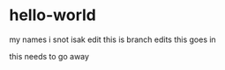 # hello-world
my names i snot isak edit
this is branch edits
this goes in

 
 
 
 
 
 
 
 
 
 
 
 
 this needs to go away

